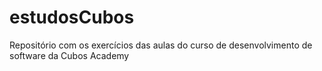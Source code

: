 # estudosCubos
Repositório com os exercícios das aulas do curso de desenvolvimento de software da Cubos Academy
